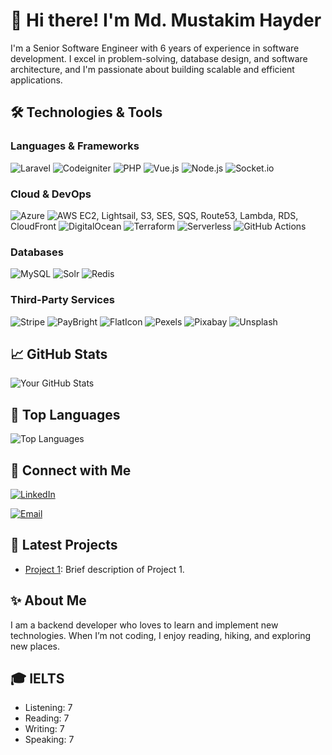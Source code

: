 # 👋 Hi there! I'm Md. Mustakim Hayder

I'm a Senior Software Engineer with 6 years of experience in software development. I excel in problem-solving, database design, and software architecture, and I'm passionate about building scalable and efficient applications.

## 🛠️ Technologies & Tools

### Languages & Frameworks
  ![Laravel](https://img.shields.io/badge/Laravel-FF2D20?style=for-the-badge&logo=laravel&logoColor=white)
  ![Codeigniter](https://img.shields.io/badge/Codeigniter-EF4223?style=for-the-badge&logo=codeigniter&logoColor=white)
  ![PHP](https://img.shields.io/badge/PHP-777BB4?style=for-the-badge&logo=php&logoColor=white)
  ![Vue.js](https://img.shields.io/badge/Vue.js-4FC08D?style=for-the-badge&logo=vue.js&logoColor=white)
  ![Node.js](https://img.shields.io/badge/Node.js-339933?style=for-the-badge&logo=node.js&logoColor=white)
  ![Socket.io](https://img.shields.io/badge/Socket.io-010101?style=for-the-badge&logo=socket.io&logoColor=white)

### Cloud & DevOps
  ![Azure](https://img.shields.io/badge/Azure-0078D4?style=for-the-badge&logo=microsoft-azure&logoColor=white)
  ![AWS](https://img.shields.io/badge/AWS-232F3E?style=for-the-badge&logo=amazon-aws&logoColor=white)
  EC2, Lightsail, S3, SES, SQS, Route53, Lambda, RDS, CloudFront
  ![DigitalOcean](https://img.shields.io/badge/Digital_Ocean-0080FF?style=for-the-badge&logo=digitalocean&logoColor=white)
  ![Terraform](https://img.shields.io/badge/Terraform-623CE4?style=for-the-badge&logo=terraform&logoColor=white)
  ![Serverless](https://img.shields.io/badge/Serverless-FD5750?style=for-the-badge&logo=serverless&logoColor=white)
  ![GitHub Actions](https://img.shields.io/badge/GitHub_Actions-2088FF?style=for-the-badge&logo=github-actions&logoColor=white)

### Databases
  ![MySQL](https://img.shields.io/badge/MySQL-4479A1?style=for-the-badge&logo=mysql&logoColor=white)
  ![Solr](https://img.shields.io/badge/Solr-D9411E?style=for-the-badge&logo=apache-solr&logoColor=white)
  ![Redis](https://img.shields.io/badge/Redis-DC382D?style=for-the-badge&logo=redis&logoColor=white)

### Third-Party Services
  ![Stripe](https://img.shields.io/badge/Stripe-008CDD?style=for-the-badge&logo=stripe&logoColor=white)
  ![PayBright](https://img.shields.io/badge/PayBright-0077C5?style=for-the-badge&logo=paybright&logoColor=white)
  ![FlatIcon](https://img.shields.io/badge/FlatIcon-0DB7ED?style=for-the-badge&logo=flaticon&logoColor=white)
  ![Pexels](https://img.shields.io/badge/Pexels-05A081?style=for-the-badge&logo=pexels&logoColor=white)
  ![Pixabay](https://img.shields.io/badge/Pixabay-2EC66D?style=for-the-badge&logo=pixabay&logoColor=white)
  ![Unsplash](https://img.shields.io/badge/Unsplash-000000?style=for-the-badge&logo=unsplash&logoColor=white)

## 📈 GitHub Stats

![Your GitHub Stats](https://github-readme-stats.vercel.app/api?username=mustakim-appnap&show_icons=true&theme=radical)

## 🌟 Top Languages

![Top Languages](https://github-readme-stats.vercel.app/api/top-langs/?username=mustakim-appnap&layout=compact&theme=radical)

## 💬 Connect with Me

[![LinkedIn](https://img.shields.io/badge/LinkedIn-0A66C2?style=for-the-badge&logo=linkedin&logoColor=white)](https://www.linkedin.com/in/md-mustakim-hayder-665637b4/)
<!-- [![Twitter](https://img.shields.io/badge/Twitter-1DA1F2?style=for-the-badge&logo=twitter&logoColor=white)](https://twitter.com/yourtwitter) -->
[![Email](https://img.shields.io/badge/Email-D14836?style=for-the-badge&logo=gmail&logoColor=white)](mailto:shawkiahmed40@gmail.com)

## 📄 Latest Projects

- [Project 1](https://github.com/mustakim-appnap/audio-chat-app-socker-server): Brief description of Project 1.

## ✨ About Me

I am a backend developer who loves to learn and implement new technologies. When I’m not coding, I enjoy reading, hiking, and exploring new places.

## 🎓 IELTS
- Listening: 7
- Reading: 7
- Writing: 7
- Speaking: 7

<!--
**yourusername/yourusername** is a ✨ special ✨ repository because its `README.md` (this file) appears on your GitHub profile.
-->
